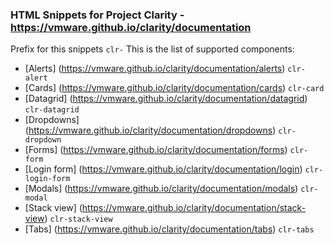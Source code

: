 ### HTML Snippets for Project Clarity - https://vmware.github.io/clarity/documentation

Prefix for this snippets  ```clr-```
This is the list of supported components:
* [Alerts] (https://vmware.github.io/clarity/documentation/alerts) ```clr-alert```
* [Cards] (https://vmware.github.io/clarity/documentation/cards) ```clr-card```
* [Datagrid] (https://vmware.github.io/clarity/documentation/datagrid) ```clr-datagrid```
* [Dropdowns] (https://vmware.github.io/clarity/documentation/dropdowns) ```clr-dropdown```
* [Forms] (https://vmware.github.io/clarity/documentation/forms) ```clr-form```
* [Login form] (https://vmware.github.io/clarity/documentation/login) ```clr-login-form```
* [Modals] (https://vmware.github.io/clarity/documentation/modals) ```clr-modal```
* [Stack view] (https://vmware.github.io/clarity/documentation/stack-view) ```clr-stack-view```
* [Tabs] (https://vmware.github.io/clarity/documentation/tabs) ```clr-tabs```